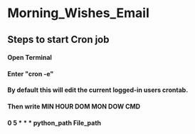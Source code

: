 # Morning_Wishes_Email
<h2>Steps to start Cron job </h2>
<h4>Open Terminal</h4>
<h4>Enter "cron -e"</h4>
<h4>By default this will edit the current logged-in users crontab.</h4>
<h4>Then write MIN HOUR DOM MON DOW  CMD </h4>
<h4>0 5 * * * python_path File_path</h4>